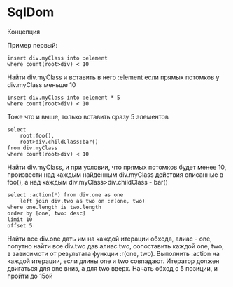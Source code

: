 # SqlDom

Концепция

Пример первый:

```
insert div.myClass into :element
where count(root>div) < 10
```
Найти div.myClass и вставить в него :element
если прямых потомков у div.myClass меньше 10

```
insert div.myClass into :element * 5
where count(root>div) < 10
```
Тоже что и выше, только вставить сразу 5 элементов

```
select 
    root:foo(), 
    root>div.childClass:bar() 
from div.myClass
where count(root>div) < 10
```
Найти div.myClass, и при условии, что прямых потомков будет менее 10,
произвести над каждым найденным div.myClass действия описанные в foo(),
а над каждым div.myClass>div.childClass - bar()

```
select :action(*) from div.one as one
    left join div.two as two on :r(one, two)
where one.length is two.length
order by [one, two: desc]
limit 10
offset 5
```
Найти все div.one дать им на каждой итерации обхода, алиас - one,
попутно найти все div.two дав алиас two,
сопоставить каждой one, two, в зависимоти от результата функции :r(one, two).
Выполнить :action на каждой итерации, если длины one и two совпадают.
Итератор должен двигаться для one вниз, а для two вверх.
Начать обход с 5 позиции, и пройти до 15ой